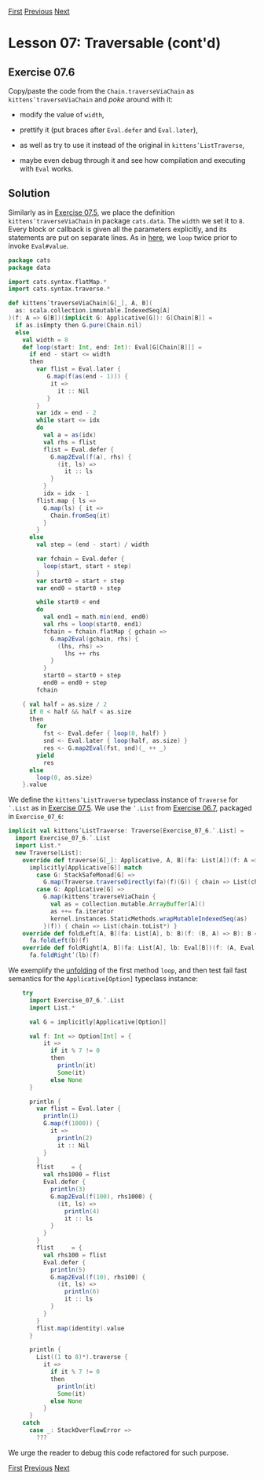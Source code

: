[First](https://github.com/sjbiaga/kittens/blob/main/traverse-1-list/README.md) [Previous](https://github.com/sjbiaga/kittens/blob/main/traverse-6-list/README.md) [Next](https://github.com/sjbiaga/kittens/blob/main/mt-1-compose/README.md)

Lesson 07: Traversable (cont'd)
===============================

Exercise 07.6
-------------

Copy/paste the code from the `Chain.traverseViaChain` as `kittensʹtraverseViaChain` and _poke_ around with it:

- modify the value of `width`,

- prettify it (put braces after `Eval.defer` and `Eval.later`),

- as well as try to use it instead of the original in `kittensʹListTraverse`,

- maybe even debug through it and see how compilation and executing with `Eval` works.

Solution
--------

Similarly as in [Exercise 07.5](https://github.com/sjbiaga/kittens/blob/main/traverse-6-list/README.md#exercise-075), we
place the definition `kittensʹtraverseViaChain` in package `cats.data`. The `width` we set it to `8`. Every block or callback
is given all the parameters explicitly, and its statements are put on separate lines.
As in [here](https://github.com/sjbiaga/kittens/blob/main/traverse-2-chain/README.md#invoking-loop-twice), we `loop` twice
prior to invoke `Eval#value`.

```Scala
package cats
package data

import cats.syntax.flatMap.*
import cats.syntax.traverse.*

def kittensʹtraverseViaChain[G[_], A, B](
  as: scala.collection.immutable.IndexedSeq[A]
)(f: A => G[B])(implicit G: Applicative[G]): G[Chain[B]] =
  if as.isEmpty then G.pure(Chain.nil)
  else
    val width = 8
    def loop(start: Int, end: Int): Eval[G[Chain[B]]] =
      if end - start <= width
      then
        var flist = Eval.later {
           G.map(f(as(end - 1))) {
            it =>
              it :: Nil
           }
        }
        var idx = end - 2
        while start <= idx
        do
          val a = as(idx)
          val rhs = flist
          flist = Eval.defer {
            G.map2Eval(f(a), rhs) {
              (it, ls) =>
                it :: ls
            }
          }
          idx = idx - 1
        flist.map { ls =>
          G.map(ls) { it =>
            Chain.fromSeq(it)
          }
        }
      else
        val step = (end - start) / width

        var fchain = Eval.defer {
          loop(start, start + step)
        }
        var start0 = start + step
        var end0 = start0 + step

        while start0 < end
        do
          val end1 = math.min(end, end0)
          val rhs = loop(start0, end1)
          fchain = fchain.flatMap { gchain =>
            G.map2Eval(gchain, rhs) {
              (lhs, rhs) =>
                lhs ++ rhs
            }
          }
          start0 = start0 + step
          end0 = end0 + step
        fchain

    { val half = as.size / 2
      if 0 < half && half < as.size
      then
        for
          fst <- Eval.defer { loop(0, half) }
          snd <- Eval.later { loop(half, as.size) }
          res <- G.map2Eval(fst, snd)(_ ++ _)
        yield
          res
      else
        loop(0, as.size)
    }.value
```

We define the `kittensʹListTraverse` typeclass instance of `Traverse` for `ʹ.List` as in
[Exercise 07.5](https://github.com/sjbiaga/kittens/blob/main/traverse-6-list/README.md#solution). We use the `ʹ.List` from
[Exercise 06.7](https://github.com/sjbiaga/kittens/blob/main/nat-4-list/README.md#exercise-067), packaged in `Exercise_07_6`:

```Scala
implicit val kittensʹListTraverse: Traverse[Exercise_07_6.ʹ.List] =
  import Exercise_07_6.ʹ.List
  import List.*
  new Traverse[List]:
    override def traverse[G[_]: Applicative, A, B](fa: List[A])(f: A => G[B]): G[List[B]] =
      implicitly[Applicative[G]] match
        case G: StackSafeMonad[G] =>
          G.map(Traverse.traverseDirectly(fa)(f)(G)) { chain => List(chain.toList*) }
        case G: Applicative[G] =>
          G.map(kittensʹtraverseViaChain {
            val as = collection.mutable.ArrayBuffer[A]()
            as ++= fa.iterator
            kernel.instances.StaticMethods.wrapMutableIndexedSeq(as)
          }(f)) { chain => List(chain.toList*) }
    override def foldLeft[A, B](fa: List[A], b: B)(f: (B, A) => B): B =
      fa.foldLeft(b)(f)
    override def foldRight[A, B](fa: List[A], lb: Eval[B])(f: (A, Eval[B]) => Eval[B]): Eval[B] =
      fa.foldRightʹ(lb)(f)
```

We exemplify the [unfolding](https://github.com/sjbiaga/kittens/blob/main/traverse-2-chain/README.md#unfolding-case-1) of the
first method `loop`, and then test fail fast semantics for the `Applicative[Option]` typeclass instance:

```Scala
    try
      import Exercise_07_6.ʹ.List
      import List.*

      val G = implicitly[Applicative[Option]]

      val f: Int => Option[Int] = {
          it =>
            if it % 7 != 0
            then
              println(it)
              Some(it)
            else None
      }

      println {
        var flist = Eval.later {
          println(1)
          G.map(f(1000)) {
            it =>
              println(2)
              it :: Nil
          }
        }
        flist     = {
          val rhs1000 = flist
          Eval.defer {
            println(3)
            G.map2Eval(f(100), rhs1000) {
              (it, ls) =>
                println(4)
                it :: ls
            }
          }
        }
        flist     = {
          val rhs100 = flist
          Eval.defer {
            println(5)
            G.map2Eval(f(10), rhs100) {
              (it, ls) =>
                println(6)
                it :: ls
            }
          }
        }
        flist.map(identity).value
      }

      println {
        List((1 to 8)*).traverse {
          it =>
            if it % 7 != 0
            then
              println(it)
              Some(it)
            else None
          }
      }
    catch
      case _: StackOverflowError =>
        ???
```

We urge the reader to debug this code refactored for such purpose.

[First](https://github.com/sjbiaga/kittens/blob/main/traverse-1-list/README.md) [Previous](https://github.com/sjbiaga/kittens/blob/main/traverse-6-list/README.md) [Next](https://github.com/sjbiaga/kittens/blob/main/mt-1-compose/README.md)
